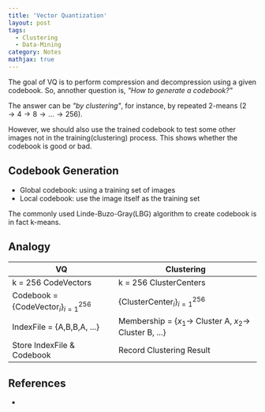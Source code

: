 ```yaml
---
title: 'Vector Quantization'
layout: post
tags:
  - Clustering
  - Data-Mining
category: Notes
mathjax: true
---
```


The goal of VQ is to perform compression and decompression using a given codebook.   So, annother question is, _"How to generate a codebook?"_

<!--more-->

The answer can be _"by clustering"_, for instance, by repeated 2-means ($2 \rightarrow 4 \rightarrow 8 \rightarrow ... \rightarrow 256$).

However, we should also use the trained codebook to test some other images not in the training(clustering) process.   This shows whether the codebook is good or bad.

## Codebook Generation

- Global codebook: using a training set of images
- Local codebook: use the image itself as the training set

The commonly used Linde-Buzo-Gray(LBG) algorithm to create  codebook is in fact k-means.


## Analogy

| VQ | Clustering |
| - | - |
| k = 256 CodeVectors | k = 256 ClusterCenters |
| Codebook = {CodeVector$_i$}$_{i=1}^{256}$ | {ClusterCenter$_i$}$_{i=1}^{256}$ |
| IndexFile = {A,B,B,A, ...} | Membership = {$x_1 \rightarrow$ Cluster A, $x_2 \rightarrow$ Cluster B, ...} |
| Store IndexFile & Codebook | Record Clustering Result


## References

- 